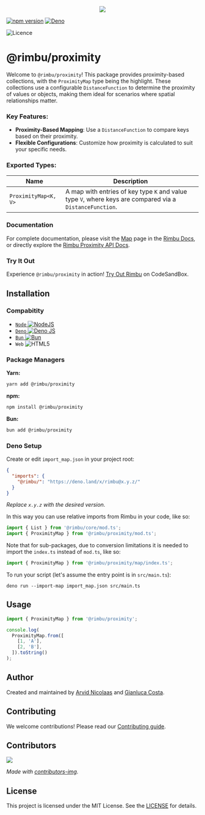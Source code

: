 <p align="center">
    <img src="https://github.com/rimbu-org/rimbu/raw/main/assets/rimbu_logo.svg" />
</p>

[![npm version](https://badge.fury.io/js/@rimbu%2Fproximity.svg)](https://www.npmjs.com/package/@rimbu/proximity) [![Deno](https://shield.deno.dev/x/rimbu)](http://deno.land/x/rimbu)

![Licence](https://img.shields.io/github/license/rimbu-org/rimbu)

# @rimbu/proximity

Welcome to `@rimbu/proximity`! This package provides proximity-based collections, with the `ProximityMap` type being the highlight. These collections use a configurable `DistanceFunction` to determine the proximity of values or objects, making them ideal for scenarios where spatial relationships matter.

### Key Features:

- **Proximity-Based Mapping**: Use a `DistanceFunction` to compare keys based on their proximity.
- **Flexible Configurations**: Customize how proximity is calculated to suit your specific needs.

### Exported Types:

| Name                 | Description                                                                                              |
| -------------------- | -------------------------------------------------------------------------------------------------------- |
| `ProximityMap<K, V>` | A map with entries of key type `K` and value type `V`, where keys are compared via a `DistanceFunction`. |

### Documentation

For complete documentation, please visit the [Map](https://rimbu.org/docs/collections/map) page in the [Rimbu Docs](https://rimbu.org), or directly explore the [Rimbu Proximity API Docs](https://rimbu.org/api/rimbu/proximity).

### Try It Out

Experience `@rimbu/proximity` in action! [Try Out Rimbu](https://codesandbox.io/s/github/vitoke/rimbu-sandbox/tree/main?previewwindow=console&view=split&editorsize=65&moduleview=1&module=/src/index.ts) on CodeSandBox.

## Installation

### Compabitity

- [`Node` ![NodeJS](https://img.shields.io/badge/node.js-6DA55F?logo=node.js&logoColor=white)](https://nodejs.org)
- [`Deno` ![Deno JS](https://img.shields.io/badge/deno%20js-000000?logo=deno&logoColor=white)](https://deno.com/runtime)
- [`Bun` ![Bun](https://img.shields.io/badge/Bun-%23000000.svg?logoColor=white)](https://bun.sh/)
- `Web` ![HTML5](https://img.shields.io/badge/html5-%23E34F26.svg?logoColor=white)

### Package Managers

**Yarn:**

```sh
yarn add @rimbu/proximity
```

**npm:**

```sh
npm install @rimbu/proximity
```

**Bun:**

```sh
bun add @rimbu/proximity
```

### Deno Setup

Create or edit `import_map.json` in your project root:

```json
{
  "imports": {
    "@rimbu/": "https://deno.land/x/rimbu@x.y.z/"
  }
}
```

_Replace `x.y.z` with the desired version._

In this way you can use relative imports from Rimbu in your code, like so:

```ts
import { List } from '@rimbu/core/mod.ts';
import { ProximityMap } from '@rimbu/proximity/mod.ts';
```

Note that for sub-packages, due to conversion limitations it is needed to import the `index.ts` instead of `mod.ts`, like so:

```ts
import { ProximityMap } from '@rimbu/proximity/map/index.ts';
```

To run your script (let's assume the entry point is in `src/main.ts`):

`deno run --import-map import_map.json src/main.ts`

## Usage

```ts
import { ProximityMap } from '@rimbu/proximity';

console.log(
  ProximityMap.from([
    [1, 'A'],
    [2, 'B'],
  ]).toString()
);
```

## Author

Created and maintained by [Arvid Nicolaas](https://github.com/vitoke) and [Gianluca Costa](https://gianlucacosta.info).

## Contributing

We welcome contributions! Please read our [Contributing guide](https://github.com/rimbu-org/rimbu/blob/main/CONTRIBUTING.md).

## Contributors

<img src = "https://contrib.rocks/image?repo=rimbu-org/rimbu"/>

_Made with [contributors-img](https://contrib.rocks)._

## License

This project is licensed under the MIT License. See the [LICENSE](./LICENSE) for details.
